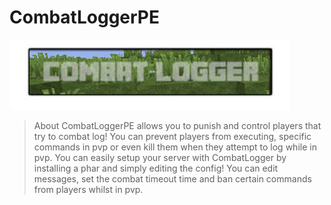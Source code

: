 # CombatLoggerPE

<a align="right"><img src="https://github.com/PlexOfDevs/CombatLoggerPE/blob/master/poggit-icon.png"></img></a>

>About CombatLoggerPE allows you to punish and control players that try to combat log! You can prevent players from executing, specific commands in pvp or even kill them when they attempt to log while in pvp. You can easily setup your server with CombatLogger by installing a phar and simply editing the config! You can edit messages, set the combat timeout time and ban certain commands from players whilst in pvp.
